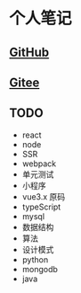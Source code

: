 
# 个人笔记

## [GitHub](https://xuan-zhang.github.io/Notes/)

## [Gitee](https://xuan-zhang.gitee.io/)

## TODO

+ react
+ node
+ SSR
+ webpack
+ 单元测试
+ 小程序
+ vue3.x 原码
+ typeScript
+ mysql
+ 数据结构
+ 算法
+ 设计模式
+ python
+ mongodb
+ java
